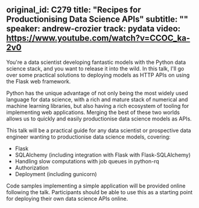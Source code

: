 original_id: C279
title: "Recipes for Productionising Data Science APIs"
subtitle: ""
speaker: andrew-crozier
track: pydata
video: https://www.youtube.com/watch?v=CCOC_ka-2v0
---
You're a data scientist developing fantastic models with the Python data science stack, and you want to release it into the wild. In this talk, I'll go over some practical solutions to deploying models as HTTP APIs on using the Flask web framework.

Python has the unique advantage of not only being the most widely used language for data science, with a rich and mature stack of numerical and machine learning libraries, but also having a rich ecosystem of tooling for implementing web applications. Merging the best of these two worlds allows us to quickly and easily productionise data science models as APIs.

This talk will be a practical guide for any data scientist or prospective data engineer wanting to productionise data science models, covering:

* Flask
* SQLAlchemy (including integration with Flask with Flask-SQLAlchemy)
* Handling slow computations with job queues in python-rq
* Authorization
* Deployment (including gunicorn)

Code samples implementing a simple application will be provided online following the talk. Participants should be able to use this as a starting point for deploying their own data science APIs online.